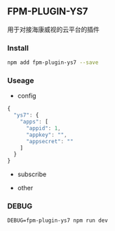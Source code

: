 ## FPM-PLUGIN-YS7
用于对接海康威视的云平台的插件

### Install
```bash
npm add fpm-plugin-ys7 --save
```

### Useage

- config
```javascript
{
  "ys7": {
    "apps": [
      "appid": 1,
      "appkey": "",
      "appsecret": ""
    ]
  }
}
```

- subscribe

- other

### DEBUG

`DEBUG=fpm-plugin-ys7 npm run dev`